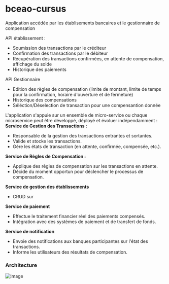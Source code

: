 # bceao-cursus

Application accédée par les établisements bancaires et le gestionnaire de compensation

API établissement :
- Soumission des transactions par le créditeur
- Confirmation des transactions par le débiteur
- Récupération des transactions confirmées, en attente de compensation, affichage du solde
- Historique des paiements

API Gestionnaire
- Edition des règles de compensation (limite de montant, limite de temps pour la confirmation, horaire d'ouverture et de fermeture)
- Historique des compensations
- Séléction/Déselection de transaction pour une compensantion donnée


L'application s'appuie sur un ensemble de micro-service ou chaque microservice peut être développé, déployé et évoluer indépendamment :
**Service de Gestion des Transactions :**
- Responsable de la gestion des transactions entrantes et sortantes.
- Valide et stocke les transactions.
- Gère les états de transaction (en attente, confirmée, compensée, etc.).

**Service de Règles de Compensation :**
- Applique des règles de compensation sur les transactions en attente.
- Décide du moment opportun pour déclencher le processus de compensation.

**Service de gestion des établissements**
- CRUD sur 
  
**Service de paiement**
- Effectue le traitement financier réel des paiements compensés.
- Intégration avec des systèmes de paiement et de transfert de fonds.

**Service de notification**
- Envoie des notifications aux banques participantes sur l'état des transactions.
- Informe les utilisateurs des résultats de compensation.

### Architecture
![image](https://github.com/dthibau/bceao-cursus/assets/1072144/72626c18-2e91-46e3-adde-c65b98e80422)



